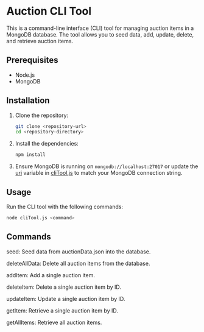 # Auction CLI Tool

This is a command-line interface (CLI) tool for managing auction items in a MongoDB database. The tool allows you to seed data, add, update, delete, and retrieve auction items.

## Prerequisites

- Node.js
- MongoDB

## Installation

1. Clone the repository:

   ```sh
   git clone <repository-url>
   cd <repository-directory>
   ```

2. Install the dependencies:

   ```sh
   npm install
   ```

3. Ensure MongoDB is running on `mongodb://localhost:27017` or update the [uri](http://_vscodecontentref_/1) variable in [cliTool.js](http://_vscodecontentref_/2) to match your MongoDB connection string.

## Usage

Run the CLI tool with the following commands:

```sh
node cliTool.js <command>
```

## Commands

seed: Seed data from auctionData.json into the database.

deleteAllData: Delete all auction items from the database.

addItem: Add a single auction item.

deleteItem: Delete a single auction item by ID.

updateItem: Update a single auction item by ID.

getItem: Retrieve a single auction item by ID.

getAllItems: Retrieve all auction items.
